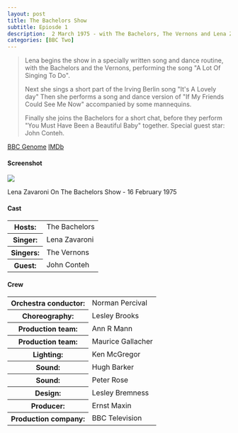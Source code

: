 ```yaml
---
layout: post
title: The Bachelors Show
subtitle: Epiosde 1
description:  2 March 1975 - with The Bachelors, The Vernons and Lena Zavaroni.
categories: [BBC Two]
---
```


> Lena begins the show in a specially written song and dance routine, with the Bachelors and the Vernons, performing the song &#34;A Lot Of Singing To Do&#34;.
>
> Next she sings a short part of the Irving Berlin song &#34;It's A Lovely day&#34; Then she performs a song and dance version of &#34;If My Friends Could See Me Now&#34; accompanied by some mannequins.
>
> Finally she joins the Bachelors for a short chat, before they perform &#34;You Must Have Been a Beautiful Baby&#34; together. Special guest star: John Conteh.


</div>
<div class="card-action flow-text">
<a href="http://genome.ch.bbc.co.uk/c2dddc496b354c84ad9abaa301e8aabf">BBC Genome</a>
<a href="http://www.imdb.com/title/tt5872042">IMDb</a>
</div></div></div></div>

<div class="row">
<div class="col s12 m8 offset-m2 l6 offset-l3">
<div class="card">
<div class="card-content flow-text">
<h4><i class="fa fa-photo"></i> Screenshot</h4>
<div class="card-image">
<img src="/images/BBC/The-Bachelors-Show-01.jpg">
<p>Lena Zavaroni On The Bachelors Show - 16 February 1975</p>
</div></div></div></div></div>

<div class="row">
<div class="col s12 m8 offset-m2 l6 offset-l3">
<div class="card">
<div class="card-content flow-text">
<h4><i class="fa fa-info"></i> Cast</h4>
<table class="flow-text striped">
<tr><th>Hosts:</th> <td>The Bachelors</td></tr>
<tr><th>Singer:</th> <td>Lena Zavaroni</td></tr>
<tr><th>Singers:</th> <td>The Vernons</td></tr>
<tr><th>Guest:</th> <td>John Conteh</td></tr>
</table>
</div></div></div></div>

<div class="row">
<div class="col s12 m8 offset-m2 l6 offset-l3">
<div class="card">
<div class="card-content flow-text">
<h4><i class="fa fa-info"></i> Crew</h4>
<table class="flow-text striped">
<tr><th>Orchestra conductor:</th> <td>Norman Percival</td></tr>
<tr><th>Choreography:</th> <td>Lesley Brooks</td></tr>
<tr><th>Production team:</th> <td>Ann R Mann</td></tr>
<tr><th>Production team:</th> <td>Maurice Gallacher</td></tr>
<tr><th>Lighting:</th> <td>Ken McGregor</td></tr>
<tr><th>Sound:</th> <td>Hugh Barker</td></tr>
<tr><th>Sound:</th> <td>Peter Rose</td></tr>
<tr><th>Design:</th> <td>Lesley Bremness</td></tr>
<tr><th>Producer:</th> <td>Ernst Maxin</td></tr>
<tr><th>Production company:</th> <td>BBC Television</td></tr>
</table>
</div></div></div></div>
</article>
</main>
<!-- Scripts -->
<script src="https://code.jquery.com/jquery-2.1.1.min.js"></script>
<script src="/materialize/js/materialize.min.js"></script>
<script src="/materialize/js/init.js"></script>
</body>
</html>

<!--

<td><b>Episode Six:</b> Jimmy Hill</td>

<td><b>Episode Six:</b> Graham Hill</td>

<ul>
<li>BBC Genome</li>
<ul class="browser-default">
<li><a href="http://genome.ch.bbc.co.uk/99c22ef88ba0484996b1943d8046ed85">Episode 4</a></li>
<li><a href="http://genome.ch.bbc.co.uk/d59f0e5c4db840dd9361407881ddc735">Episode 5</a></li>
<li><a href="http://genome.ch.bbc.co.uk/29c000e0199745d28448f66f379b32cb">Episode 6</a></li>
</ul></ul>
</td>
<td>
<ul>
<li>IMDb</li>
<ul class="browser-default">
<li><a href="http://www.imdb.com/title/tt5872054">Episode 4</a></li>
<li><a href="http://www.imdb.com/title/tt5872062">Episode 5</a></li>
<li><a href="http://www.imdb.com/title/tt5872070">Episode 6</a></li>
</ul></ul>
-->
